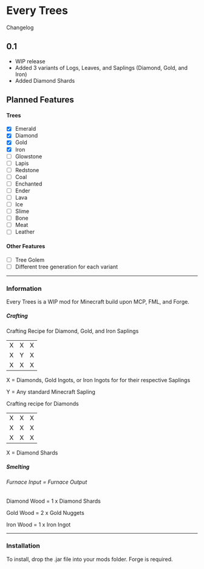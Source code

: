 # Every Trees

Changelog

## 0.1

 - WIP release
 - Added 3 variants of Logs, Leaves, and Saplings (Diamond, Gold, and Iron)
 - Added Diamond Shards

## Planned Features

#### Trees

- [x] Emerald
- [x] Diamond
- [x] Gold
- [x] Iron
- [ ] Glowstone
- [ ] Lapis
- [ ] Redstone
- [ ] Coal
- [ ] Enchanted
- [ ] Ender
- [ ] Lava
- [ ] Ice
- [ ] Slime
- [ ] Bone
- [ ] Meat
- [ ] Leather

#### Other Features

- [ ] Tree Golem
- [ ] Different tree generation for each variant

---
### Information

Every Trees is a WIP mod for Minecraft build upon MCP, FML, and Forge.

##### Crafting

Crafting Recipe for Diamond, Gold, and Iron Saplings

| | | |
| --- | --- | --- |
| X | X | X |
| X | Y | X |
| X | X | X |

X = Diamonds, Gold Ingots, or Iron Ingots for for their respective Saplings

Y = Any standard Minecraft Sapling

Crafting recipe for Diamonds

| | | |
| --- | --- | --- |
| X | X | X |
| X | X | X |
| X | X | X |

X = Diamond Shards

##### Smelting

###### Furnace Input = Furnace Output

Diamond Wood = 1 x Diamond Shards

Gold Wood = 2 x Gold Nuggets

Iron Wood = 1 x Iron Ingot

---
### Installation

To install, drop the .jar file into your mods folder.
Forge is required.
